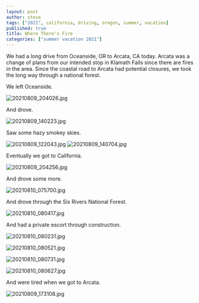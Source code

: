 ```yaml
---
layout: post
author: steve
tags: ["2021", california, driving, oregon, summer, vacation]
published: true
title: Where There's Fire
categories: ["summer vacation 2021"]
---
```

We had a long drive from Oceanside, OR to Arcata, CA today. Arcata was a change of plans from our intended stop in Klamath Falls since there are fires in the area. Since the coastal road to Arcata had potential closures, we took the long way through a national forest.  

We left Oceanside.  

![20210809_204026.jpg]({{site.pics_url}}/assets/media/20210809_204026.jpg)

And drove.  

![20210809_140223.jpg]({{site.pics_url}}/assets/media/20210809_140223.jpg)

Saw some hazy smokey skies.  

![20210809_122043.jpg]({{site.pics_url}}/assets/media/20210809_122043.jpg)
![20210809_140704.jpg]({{site.pics_url}}/assets/media/20210809_140704.jpg)

Eventually we got to California.  

![20210809_204256.jpg]({{site.pics_url}}/assets/media/20210809_204256.jpg)

And drove some more.  

![20210810_075700.jpg]({{site.pics_url}}/assets/media/20210810_075700.jpg)

And drove through the Six Rivers National Forest.  

![20210810_080417.jpg]({{site.pics_url}}/assets/media/20210810_080417.jpg)

And had a private escort through construction.  

![20210810_080231.jpg]({{site.pics_url}}/assets/media/20210810_080231.jpg)

![20210810_080521.jpg]({{site.pics_url}}/assets/media/20210810_080521.jpg)

![20210810_080731.jpg]({{site.pics_url}}/assets/media/20210810_080731.jpg)

![20210810_080627.jpg]({{site.pics_url}}/assets/media/20210810_080627.jpg)

And were tired when we got to Arcata.  

![20210809_173108.jpg]({{site.pics_url}}/assets/media/20210809_173108.jpg)


